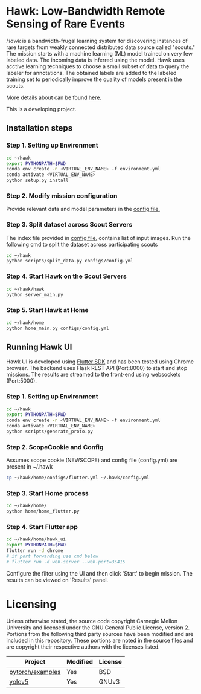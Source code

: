 <!--
SPDX-FileCopyrightText: 2022 Carnegie Mellon University <satya-group@lists.andrew.cmu.edu>

SPDX-License-Identifier: GPL-2.0-only
-->


# Hawk: Low-Bandwidth Remote Sensing of Rare Events

*Hawk* is a bandwidth-frugal learning system for discovering instances of rare
targets from weakly connected distributed data source called "scouts." The mission 
starts with a machine learning (ML) model trained on very few labeled data. 
The incoming data is inferred using the model. Hawk uses acctive learning techniques 
to choose a small subset of data to query the labeler for annotations.
The obtained labels are added to the labeled training set to periodically improve the quality of 
models present in the scouts.

More details about can be found [here.](/docs/README.md) 

This is a developing project.

## Installation steps

### Step 1. Setting up Environment

```bash
cd ~/hawk
export PYTHONPATH=$PWD
conda env create -n <VIRTUAL_ENV_NAME> -f environment.yml
conda activate <VIRTUAL_ENV_NAME>
python setup.py install
```

### Step 2. Modify mission configuration 

Provide relevant data and model parameters in the [config file.](/home/configs/config.yml)  

### Step 3. Split dataset across Scout Servers 

The index file provided in [config file.](/home/configs/config.yml) contains list of input images.
Run the following cmd to split the dataset across participating scouts
```bash
cd ~/hawk
python scripts/split_data.py configs/config.yml
```


### Step 4. Start Hawk on the Scout Servers 

```bash
cd ~/hawk/hawk
python server_main.py
```

### Step 5. Start Hawk at Home 

```bash
cd ~/hawk/home
python home_main.py configs/config.yml
```
## Running Hawk UI
Hawk UI is developed using [Flutter SDK](https://docs.flutter.dev/get-started/install) and has been tested using Chrome browser.
The backend uses Flask REST API (Port:8000) to start and stop missions. The results are streamed to the front-end using websockets (Port:5000). 

### Step 1. Setting up Environment
```bash
cd ~/hawk
export PYTHONPATH=$PWD
conda env create -n <VIRTUAL_ENV_NAME> -f environment.yml
conda activate <VIRTUAL_ENV_NAME>
python scripts/generate_proto.py
```
### Step 2. ScopeCookie and Config

Assumes scope cookie (NEWSCOPE) and config file (config.yml) are present in ~/.hawk

```bash
cp ~/hawk/home/configs/flutter.yml ~/.hawk/config.yml
```
### Step 3. Start Home process
```bash
cd ~/hawk/home/
python home/home_flutter.py
```

### Step 4. Start Flutter app
```bash
cd ~/hawk/home/hawk_ui
export PYTHONPATH=$PWD
flutter run -d chrome
# if port forwarding use cmd below
# flutter run -d web-server --web-port=35415
```
Configure the filter using the UI and then click 'Start' to begin mission. The results can be viewed on 'Results' panel.

# Licensing

Unless otherwise stated, the source code copyright Carnegie Mellon University and licensed under the GNU General Public License, version 2. Portions from the following third party sources have been modified and are included in this repository. These portions are noted in the source files and are copyright their respective authors with the licenses listed.

Project | Modified | License
---|---|---|
[pytorch/examples](https://github.com/pytorch/examples) | Yes | BSD
[yolov5](https://github.com/ultralytics/yolov5) | Yes | GNUv3

